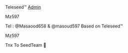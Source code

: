 Teleseed™
 [Admin](https://telegram.me/masaood658) 

  Mz597

Tel : @Masaood658 & @masoud597 
Based on Teleseed™
          
 Mz597

Tnx To SeedTeam 🌟
